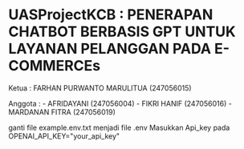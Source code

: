 ﻿# UASProjectKCB : PENERAPAN CHATBOT BERBASIS GPT UNTUK LAYANAN PELANGGAN PADA E-COMMERCEs

Ketua   : FARHAN PURWANTO MARULITUA (247056015)

Anggota : - AFRIDAYANI (247056004)
          - FIKRI HANIF (247056016)
          - MARDANAN FITRA (247056019)
          

ganti file example.env.txt menjadi file .env
Masukkan Api_key pada OPENAI_API_KEY="your_api_key"
